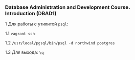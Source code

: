 ### Database Administration and Development Course. Introduction (DBAD1)


1 Для работы с утилитой `psql`:

1.1 `vagrant ssh`

1.2 `/usr/local/pgsql/bin/psql -d northwind postgres`

1.3 Для выхода: `\q`

